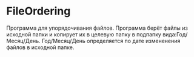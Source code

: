 # FileOrdering
Программа для упорядочивания файлов.
Программа берёт файлы из исходной папки и копирует их в целевую папку в
подпапку вида:Год/Месяц/День. Год/Месяц/День определяется по дате измененения файлов в исходной папке.
